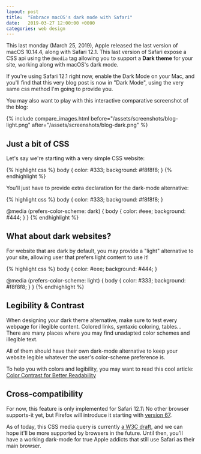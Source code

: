 ```yaml
---
layout: post
title:  "Embrace macOS's dark mode with Safari"
date:   2019-03-27 12:00:00 +0000
categories: web design
---
```


This last monday (March 25, 2019), Apple released the last version of macOS 10.14.4, along with Safari 12.1.
This last version of Safari expose a CSS api using the `@media` tag allowing you to support a **Dark theme** for your site, working along with macOS's dark mode.

If you're using Safari 12.1 right now, enable the Dark Mode on your Mac, and you'll find that this very blog post is now in "Dark Mode", using the very same css method I'm going to provide you.

You may also want to play with this interactive comparative screenshot of the blog:

{% include compare_images.html before="/assets/screenshots/blog-light.png" after="/assets/screenshots/blog-dark.png" %}

## Just a bit of CSS

Let's say we're starting with a very simple CSS website:

{% highlight css %}
body {
    color: #333;
    background: #f8f8f8;
}
{% endhighlight %}

You'll just have to provide extra declaration for the dark-mode alternative:

{% highlight css %}
body {
    color: #333;
    background: #f8f8f8;
}

@media (prefers-color-scheme: dark) {
    body {
        color: #eee;
        background: #444;
    }
}
{% endhighlight %}

## What about dark websites?

For website that are dark by default, you may provide a "light" alternative to your site, allowing user that prefers light content to use it!

{% highlight css %}
body {
    color: #eee;
    background: #444;
}

@media (prefers-color-scheme: light) {
    body {
        color: #333;
        background: #f8f8f8;
    }
}
{% endhighlight %}

## Legibility & Contrast

When designing your dark theme alternative, make sure to test every webpage for illegible content. Colored links, syntaxic coloring, tables... There are many places where you may find unadapted color schemes and illegible text. 

All of them should have their own dark-mode alternative to keep your website legible whatever the user's color-scheme preference is. 

To help you with colors and legibility, you may want to read this cool article: [Color Contrast for Better Readability][color-contrast]

## Cross-compatibility

For now, this feature is only implemented for Safari 12.1\\
No other browser supports-it yet, but Firefox will introduce it starting with [version 67][firefox-nightly].

As of today, this CSS media query is currently [a W3C draft][w3c-draft], and we can hope it'll be more supported by browsers in the future.
Until then, you'll have a working dark-mode for true Apple addicts that still use Safari as their main browser.

[color-contrast]: https://www.viget.com/articles/color-contrast/
[firefox-nightly]: https://www.mozilla.org/en-US/firefox/67.0a1/releasenotes/
[w3c-draft]: https://drafts.csswg.org/mediaqueries-5/#descdef-media-prefers-color-scheme
